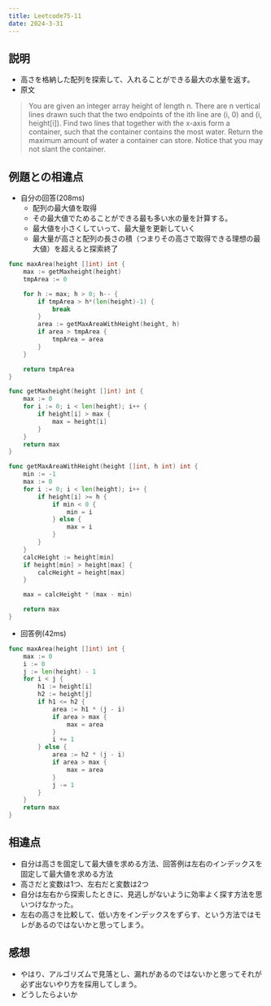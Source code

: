 ```yaml
---
title: Leetcode75-11
date: 2024-3-31
---
```

## 説明

+ 高さを格納した配列を探索して、入れることができる最大の水量を返す。
+ 原文

>You are given an integer array height of length n. There are n vertical lines drawn such that the two endpoints of the ith line are (i, 0) and (i, height[i]).
>Find two lines that together with the x-axis form a container, such that the container contains the most water.
>Return the maximum amount of water a container can store.
>Notice that you may not slant the container.

## 例題との相違点

+ 自分の回答(208ms)
  + 配列の最大値を取得
  + その最大値でためることができる最も多い水の量を計算する。
  + 最大値を小さくしていって、最大量を更新していく
  + 最大量が高さと配列の長さの積（つまりその高さで取得できる理想の最大値）を超えると探索終了

```go
func maxArea(height []int) int {
	max := getMaxheight(height)
	tmpArea := 0

	for h := max; h > 0; h-- {
        if tmpArea > h*(len(height)-1) {
			break
		}
		area := getMaxAreaWithHeight(height, h)
		if area > tmpArea {
			tmpArea = area
		}
	}

	return tmpArea
}

func getMaxheight(height []int) int {
	max := 0
	for i := 0; i < len(height); i++ {
		if height[i] > max {
			max = height[i]
		}
	}
	return max
}

func getMaxAreaWithHeight(height []int, h int) int {
	min := -1
	max := 0
	for i := 0; i < len(height); i++ {
		if height[i] >= h {
			if min < 0 {
				min = i
			} else {
				max = i
			}
		}
	}
	calcHeight := height[min]
	if height[min] > height[max] {
		calcHeight = height[max]
	}

	max = calcHeight * (max - min)

	return max
}
```

+ 回答例(42ms)

```go
func maxArea(height []int) int {
    max := 0
    i := 0
    j := len(height) - 1
    for i < j {
        h1 := height[i]
        h2 := height[j]
        if h1 <= h2 {
            area := h1 * (j - i)
            if area > max {
                max = area
            }
            i += 1
        } else {
            area := h2 * (j - i)
            if area > max {
                max = area
            }
            j -= 1
        }
    }
    return max
}
```

## 相違点

+ 自分は高さを固定して最大値を求める方法、回答例は左右のインデックスを固定して最大値を求める方法
+ 高さだと変数は1つ、左右だと変数は2つ
+ 自分は左右から探索したときに、見逃しがないように効率よく探す方法を思いつけなかった。
+ 左右の高さを比較して、低い方をインデックスをずらす、という方法ではモレがあるのではないかと思ってしまう。

## 感想

+ やはり、アルゴリズムで見落とし、漏れがあるのではないかと思ってそれが必ず出ないやり方を採用してしまう。
+ どうしたらよいか
